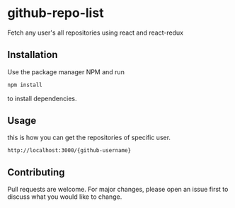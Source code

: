 # github-repo-list
Fetch any user's all repositories using react and react-redux

## Installation
Use the package manager NPM and run 
```bash 
npm install
``` 
to install dependencies.

## Usage
this is how you can get the repositories of specific user.
```URL
http://localhost:3000/{github-username}
```

## Contributing
Pull requests are welcome. For major changes, please open an issue first to discuss what you would like to change.
